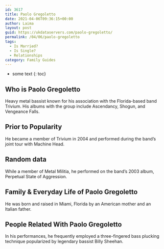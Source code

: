 ```yaml
---
id: 3617
title: Paolo Gregoletto
date: 2021-04-06T09:36:15+00:00
author: Laima
layout: post
guid: https://ukdataservers.com/paolo-gregoletto/
permalink: /04/06/paolo-gregoletto
tags:
  - Is Married?
  - Is Single?
  - Relationships
category: Family Guides
---
```


* some text
{: toc}


## Who is Paolo Gregoletto
                  
                  
                  
Heavy metal bassist known for his association with the Florida-based band Trivium. His albums with the group include Ascendancy, Shogun, and Vengeance Falls.
                  
              
            
              
            
                
                
                
## Prior to Popularity
                  
                  
                  
He became a member of Trivium in 2004 and performed during the band&#8217;s joint tour with Machine Head.
                  
              
            
              
            
                
                
                
## Random data
                  
                  
                  
While a member of Metal Militia, he performed on the band&#8217;s 2003 album, Perpetual State of Aggression.
                  
              
            
              
            
                
                
                
## Family & Everyday Life of Paolo Gregoletto
                  
                  
                  
He was born and raised in Miami, Florida by an American mother and an Italian father.
                  
              
            
              
            
                
                
                
## People Related With Paolo Gregoletto
                  
                  
                  
In his performances, he frequently employed a three-fingered bass plucking technique popularized by legendary bassist Billy Sheehan.
                  
              
            
              
            
                
              
            
              
              
            
            
              
            
          
          
          